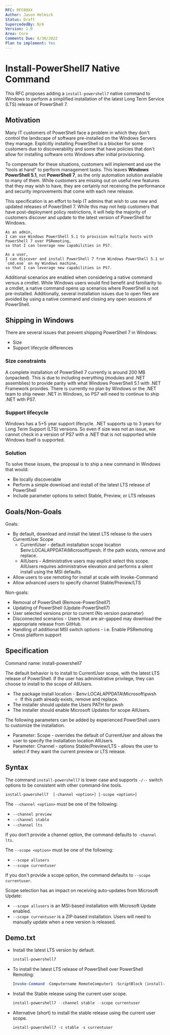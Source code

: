 ```yaml
---
RFC: RFC00XX
Author: Jason Helmick
Status: Draft
SupercededBy: N/A
Version: 1.0
Area: Core
Comments Due: 6/30/2022
Plan to implement: Yes
---
```


# Install-PowerShell7 Native Command

This RFC proposes adding a `install-powershell7` native command to Windows to perform a simplified
installation of the latest Long Term Service (LTS) release of PowerShell 7.

## Motivation

Many IT customers of PowerShell face a problem in which they don't control the landscape of software
pre-installed on the Windows Servers they manage. Explicitly installing PowerShell is a blocker for
some customers due to discoverability and some that have policies that don't allow for installing
software onto Windows after initial provisioning.

To compensate for these situations, customers will implement and use the "tools at hand" to perform
management tasks. This leaves **Windows PowerShell 5.1**, not **PowerShell 7**, as the only
automation solution available to many of them. While customers are missing out on useful new
features that they may wish to have, they are certainly not receiving the performance and security
improvements that come with each new release.

This specification is an effort to help IT admins that wish to use new and updated releases of
PowerShell 7. While this may not help customers that have post-deployment policy restrictions, it
will help the majority of customers discover and update to the latest version of PowerShell for
Windows.

```
As an admin,
I can use Windows PowerShell 5.1 to provision multiple hosts with PowerShell 7 over PSRemoting,
so that I can leverage new capabilities in PS7.
```

```
As a user,
I can discover and install PowerShell 7 from Windows PowerShell 5.1 or `cmd.exe` on my Windows machine,
so that I can leverage new capabilities in PS7.
```

Additional scenarios are enabled when considering a native command versus a cmdlet. While Windows
users would find benefit and familiarity to a cmdlet, a native command opens up scenarios where
PowerShell is not pre-installed. Additionally, several installation issues due to open files are
avoided by using a native command and closing any open sessions of PowerShell.

## Shipping in Windows

There are several issues that prevent shipping PowerShell 7 in Windows:

- Size
- Support lifecycle differences

### Size constraints

 A complete installation of PowerShell 7 currently is around 200 MB (unpacked). This is due to
 including everything (modules and .NET assemblies) to provide parity with what Windows PowerShell
 5.1 with .NET Framework provides. There is currently no plan by Windows or the .NET team to ship
 newer .NET in Windows, so PS7 will need to continue to ship .NET with PS7.

### Support lifecycle

 Windows has a 5+5 year support lifecycle. .NET supports up to 3 years for Long Term Support (LTS)
 versions. So even if size was not an issue, we cannot check in a version of PS7 with a .NET that is
 not supported while Windows itself is supported.

### Solution

To solve these issues, the proposal is to ship a new command in Windows that would:

- Be locally discoverable
- Perform a simple download and install of the latest LTS release of PowerShell
- Include parameter options to select Stable, Preview, or LTS releases

## Goals/Non-Goals

Goals:

- By default, download and install the latest LTS release to the users CurrentUser Scope
  - CurrentUser - default installation scope location $env:LOCALAPPDATA\Microsoft\pwsh. If the path
    exists, remove and replace.
  - AllUsers - Administrative users may explicit select this scope. AllUsers requires administrative
    elevation and performs a silent install using the MSI defaults.
- Allow users to use remoting for install at scale with Invoke-Command
- Allow advanced users to specify channel Stable/Preview/LTS

Non-goals:

- Removal of PowerShell (Remove-PowerShell7)
- Updating of PowerShell (Update-PowerShell7)
- User selected versions prior to current (No version parameter)
- Disconnected scenarios - Users that are air-gapped may download the appropriate release from GitHub.
- Handling of additional MSI switch options - i.e. Enable PSRemoting
- Cross platform support

## Specification

Command name: install-powershell7

The default behavior is to install to CurrentUser scope, with the latest LTS
release of PowerShell. If the user has administrative
privilege, they can choose to install to the scope of AllUsers.

- The package install location - $env:LOCALAPPDATA\Microsoft\pwsh
  - If this path already exists, remove and replace.
- The installer should update the Users PATH for pwsh
- The installer should enable Microsoft Updates for scope AllUsers.

The following parameters can be added by experienced PowerShell users to customize the installation.

- Parameter: Scope - overrides the default of CurrentUser and allows the user to specify the
  installation location AllUsers.
- Parameter: Channel - options Stable/Preview/LTS - allows the user to select if they want the
  current preview or LTS release.

## Syntax

The command `install-powershell7` is lower case and supports `-/--` switch options to be consistent
with other command-line tools.

```syntax
install-powershell7  [-channel <option>] [-scope <option>]
```

The `--channel <option>` must be one of the following:

- `--channel preview`
- `--channel stable`
- `--channel lts`

If you don't provide a channel option, the command defaults to `-channel lts`.

The `--scope <option>` must be one of the following:

- `--scope allusers`
- `--scope currentuser`

If you don't provide a scope option, the command defaults to `--scope currentuser`.

Scope selection has an impact on receiving auto-updates from Microsoft Update:

- `--scope allusers` is an MSI-based installation with Microsoft Update enabled.
- `--scope currentuser` is a ZIP-based installation. Users will need to manually
  update when a new version is released.

## Demo.txt

- Install the latest LTS version by default.

  ```powershell
  install-powershell7 
  ```

- To install the latest LTS release of PowerShell over PowerShell Remoting:

  ```powershell
  Invoke-Command -Computername RemoteComputer1 -ScriptBlock {install-powershell7}
  ```

- Install the Stable release using the current user scope.

  ```powershell
  install-powershell7 --channel stable --scope currentuser
  ```

- Alternative (short) to install the stable release using the current user scope.

  ```powershell
  install-powershell7 -c stable -s currentuser
  ```
